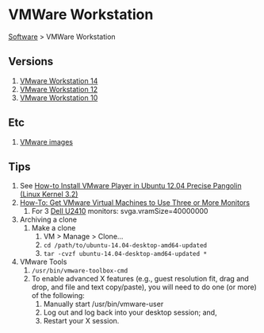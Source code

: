 # VMWare Workstation

[Software](README.md#V) > VMWare Workstation

## Versions

1. [VMware Workstation 14](vmware-workstation-14.md)
1. [VMware Workstation 12](vmware-workstation-12.md)
1. [VMware Workstation 10](vmware-workstation-10.md)

## Etc

1. [VMware images](vmware-images.md)

## Tips

1. See [How-to Install VMware Player in Ubuntu 12.04 Precise Pangolin (Linux Kernel 3.2)](http://debianhelp.wordpress.com/2012/06/08/how-to-install-vmware-player-in-ubuntu-12-04/ )
1. [How-To: Get VMware Virtual Machines to Use Three or More Monitors](http://blog.timmattison.com/archives/2011/07/07/how-to-get-vmware-virtual-machines-to-use-three-or-more-monitors/ )
    1. For 3 [Dell U2410](../hardware/dell-u2410.md) monitors: svga.vramSize=40000000
1. Archiving a clone
    1. Make a clone
        1. VM > Manage > Clone...
        1. `cd /path/to/ubuntu-14.04-desktop-amd64-updated`
        1. `tar -cvzf ubuntu-14.04-desktop-amd64-updated *`
1. VMware Tools
    1. `/usr/bin/vmware-toolbox-cmd`
    1. To enable advanced X features (e.g., guest resolution fit, drag and drop, and file and text copy/paste), you will need to do one (or more) of the following:
        1. Manually start /usr/bin/vmware-user
        1. Log out and log back into your desktop session; and,
        1. Restart your X session.
